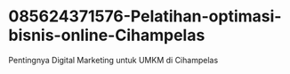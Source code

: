 # 085624371576-Pelatihan-optimasi-bisnis-online-Cihampelas
Pentingnya Digital Marketing untuk UMKM di Cihampelas
